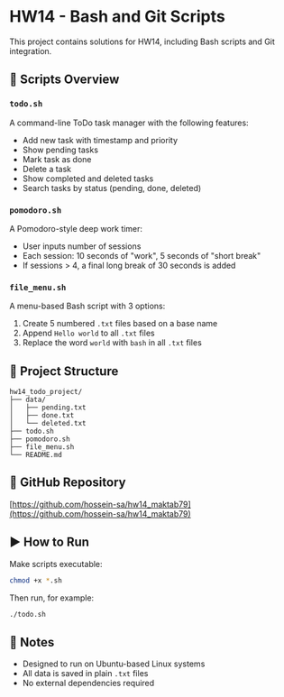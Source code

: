 # HW14 - Bash and Git Scripts

This project contains solutions for HW14, including Bash scripts and Git integration.

## 📝 Scripts Overview

### `todo.sh`
A command-line ToDo task manager with the following features:
- Add new task with timestamp and priority
- Show pending tasks
- Mark task as done
- Delete a task
- Show completed and deleted tasks
- Search tasks by status (pending, done, deleted)

### `pomodoro.sh`
A Pomodoro-style deep work timer:
- User inputs number of sessions
- Each session: 10 seconds of "work", 5 seconds of "short break"
- If sessions > 4, a final long break of 30 seconds is added

### `file_menu.sh`
A menu-based Bash script with 3 options:
1. Create 5 numbered `.txt` files based on a base name
2. Append `Hello world` to all `.txt` files
3. Replace the word `world` with `bash` in all `.txt` files

## 📂 Project Structure

```
hw14_todo_project/
├── data/
│   ├── pending.txt
│   ├── done.txt
│   └── deleted.txt
├── todo.sh
├── pomodoro.sh
├── file_menu.sh
└── README.md
```

## 🔗 GitHub Repository

[https://github.com/hossein-sa/hw14_maktab79](https://github.com/hossein-sa/hw14_maktab79)

## ▶️ How to Run

Make scripts executable:

```bash
chmod +x *.sh
```

Then run, for example:

```bash
./todo.sh
```

## 📌 Notes

- Designed to run on Ubuntu-based Linux systems
- All data is saved in plain `.txt` files
- No external dependencies required
